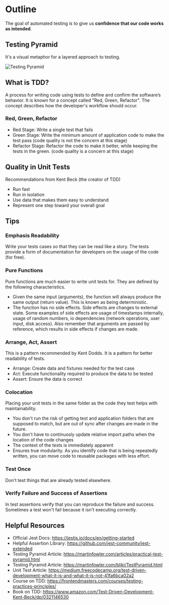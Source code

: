 # Outline

The goal of automated testing is to give us **confidence that our code works as intended**.

## Testing Pyramid

It's a visual metaphor for a layered approach to testing.

![Testing Pyramid](https://martinfowler.com/articles/practical-test-pyramid/testPyramid.png)

## What is TDD?

A process for writing code using tests to define and confirm the software’s behavior. It is known for a concept called "Red, Green, Refactor". The concept describes how the developer's workflow should occur.

### Red, Green, Refactor

- Red Stage: Write a single test that fails
- Green Stage: Write the minimum amount of application code to make the test pass (code quality is not the concern at this stage)
- Refactor Stage: Refactor the code to make it better, while keeping the tests in the green. (code quality is a concern at this stage)

## Quality in Unit Tests

Recommendations from Kent Beck (the creator of TDD)

- Run fast
- Run in isolation
- Use data that makes them easy to understand
- Represent one step toward your overall goal

## Tips

### Emphasis Readability

Write your tests cases so that they can be read like a story. The tests provide a form of documentation for developers on the usage of the code (for free).

### Pure Functions

Pure functions are much easier to write unit tests for. They are defined by the following characteristics.

- Given the same input (arguments), the function will always produce the same output (return value). This is known as being deterministic.
- The function has no side effects. Side effects are changes to external state. Some examples of side effects are usage of timestamps internally, usage of random numbers, io dependencies (network operations, user input, disk access). Also remember that arguments are passed by reference, which results in side effects if changes are made.

### Arrange, Act, Assert

This is a pattern recommended by Kent Dodds. It is a pattern for better readability of tests.

- Arrange: Create data and fixtures needed for the test case
- Act: Execute functionality required to produce the data to be tested
- Assert: Ensure the data is correct

### Colocation

Placing your unit tests in the same folder as the code they test helps with maintainability.

- You don't run the risk of getting test and application folders that are supposed to match, but are out of sync after changes are made in the future.
- You don't have to continuosly update relative import paths when the location of the code changes
- The context of the tests is immediately apparent
- Ensures true modularity. As you identify code that is being repeatedly written, you can move code to reusable packages with less effort.

### Test Once

Don't test things that are already tested elsewhere.

### Verify Failure and Success of Assertions

In test assertions verify that you can reproduce the failure and
success. Sometimes a test won't fail because it isn't executing correctly.

## Helpful Resources

- Official Jest Docs: https://jestjs.io/docs/en/getting-started
- Helpful Assertion Library: https://github.com/jest-community/jest-extended
- Testing Pyramid Article: https://martinfowler.com/articles/practical-test-pyramid.html
- Testing Pyramid Article: https://martinfowler.com/bliki/TestPyramid.html
- Unit Test Article: https://medium.freecodecamp.org/test-driven-development-what-it-is-and-what-it-is-not-41fa6bca02a2
- Course on TDD: https://frontendmasters.com/courses/testing-practices-principles/
- Book on TDD: https://www.amazon.com/Test-Driven-Development-Kent-Beck/dp/0321146530
